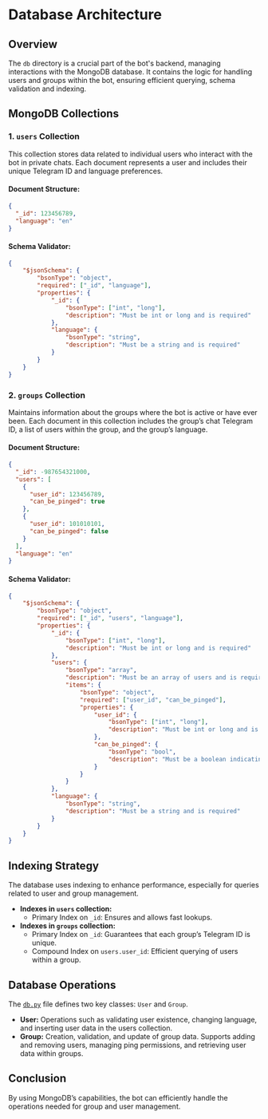 # Database Architecture

## Overview
The `db` directory is a crucial part of the bot's backend, managing interactions with the MongoDB database. 
It contains the logic for handling users and groups within the bot, ensuring efficient querying, schema validation and indexing.

## MongoDB Collections

### 1. `users` Collection
This collection stores data related to individual users who interact with the bot in private chats. 
Each document represents a user and includes their unique Telegram ID and language preferences.

#### Document Structure:
```json
{
  "_id": 123456789,
  "language": "en"
}
```

#### Schema Validator:
```json
{
    "$jsonSchema": {
        "bsonType": "object",
        "required": ["_id", "language"],
        "properties": {
            "_id": {
                "bsonType": ["int", "long"],
                "description": "Must be int or long and is required"
            },
            "language": {
                "bsonType": "string",
                "description": "Must be a string and is required"
            }
        }
    }
}
```

### 2. `groups` Collection
Maintains information about the groups where the bot is active or have ever been. 
Each document in this collection includes the group’s chat Telegram ID, a list of users within the group, and the group’s language.

#### Document Structure:
```json
{
  "_id": -987654321000,
  "users": [
    {
      "user_id": 123456789,
      "can_be_pinged": true
    },
    {
      "user_id": 101010101,
      "can_be_pinged": false
    }
  ],
  "language": "en"
}
```

#### Schema Validator:

```json
{
    "$jsonSchema": {
        "bsonType": "object",
        "required": ["_id", "users", "language"],
        "properties": {
            "_id": {
                "bsonType": ["int", "long"],
                "description": "Must be int or long and is required"
            },
            "users": {
                "bsonType": "array",
                "description": "Must be an array of users and is required",
                "items": {
                    "bsonType": "object",
                    "required": ["user_id", "can_be_pinged"],
                    "properties": {
                        "user_id": {
                            "bsonType": ["int", "long"],
                            "description": "Must be int or long and is required"
                        },
                        "can_be_pinged": {
                            "bsonType": "bool",
                            "description": "Must be a boolean indicating if the user can be pinged"
                        }
                    }
                }
            },
            "language": {
                "bsonType": "string",
                "description": "Must be a string and is required"
            }
        }
    }
}
```

## Indexing Strategy
The database uses indexing to enhance performance, especially for queries related to user and group management.

- **Indexes in `users` collection:**
    - Primary Index on `_id`: Ensures and allows fast lookups.
- **Indexes in `groups` collection:**
  - Primary Index on `_id`: Guarantees that each group’s Telegram ID is unique.
  - Compound Index on `users.user_id`: Efficient querying of users within a group.

## Database Operations
The [`db.py`](db.py) file defines two key classes: `User` and `Group`.
- **User:** Operations such as validating user existence, changing language, and inserting user data in the users collection.
- **Group:** Creation, validation, and update of group data. 
Supports adding and removing users, managing ping permissions, and retrieving user data within groups.

## Conclusion
By using MongoDB’s capabilities, the bot can efficiently handle the operations needed for group and user management.